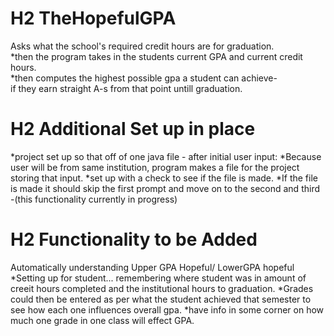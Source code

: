 # H2 TheHopefulGPA  
Asks what the school's required credit hours are for graduation.  
*then the program takes in the students current GPA and current credit hours.  
*then computes the highest possible gpa a student can achieve-  
if they earn straight A-s from that point untill graduation.
   
# H2 Additional Set up in place  
 *project set up so that off of one java file - after initial user input:
 *Because user will be from same institution, program makes a file for the project storing that input.
 *set up with a check to see if the file is made.
 *If the file is made it should skip the first prompt and move on to the second and third -(this functionality currently in progress)
    
# H2 Functionality to be Added  
Automatically understanding Upper GPA Hopeful/ LowerGPA hopeful
*Setting up for student... remembering where student was in amount of creeit hours completed and the institutional hours to graduation.
*Grades could then be entered as per what the student achieved that semester to see how each one influences overall gpa.
*have info in some corner on how much one grade in one class will effect GPA.
